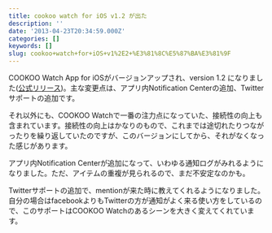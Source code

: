 ```yaml
---
title: cookoo watch for iOS v1.2 が出た
description: ''
date: '2013-04-23T20:34:59.000Z'
categories: []
keywords: []
slug: cookoo+watch+for+iOS+v1%2E2+%E3%81%8C%E5%87%BA%E3%81%9F
---
```

COOKOO Watch App for iOSがバージョンアップされ、version 1.2 になりました([公式リリース](http://www.cookoowatch.com/Product_Updates.html))。主な変更点は、アプリ内Notification Centerの追加、Twitterサポートの追加です。

それ以外にも、COOKOO Watchで一番の注力点になっていた、接続性の向上も含まれています。接続性の向上はかなりのもので、これまでは途切れたりつながったりを繰り返していたのですが、このバージョンにしてから、それがなくなった感じがあります。

アプリ内Notification Centerが追加になって、いわゆる通知ログがみれるようになりました。ただ、アイテムの重複が見られるので、まだ不安定なのかも。

Twitterサポートの追加で、mentionが来た時に教えてくれるようになりました。自分の場合はfacebookよりもTwitterの方が通知がよく来る使い方をしているので、このサポートはCOOKOO Watchのあるシーンを大きく変えてくれています。